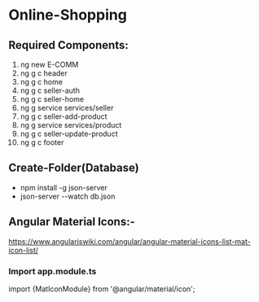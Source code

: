 # Online-Shopping
## Required Components:
1) ng new E-COMM
2) ng g c header
3) ng g c home
4) ng g c seller-auth
5) ng g c seller-home
6) ng g service services/seller
7) ng g c seller-add-product
8) ng g service services/product
9) ng g c seller-update-product
10) ng g c footer

## Create-Folder(Database)
- npm install -g json-server
- json-server --watch db.json


## Angular Material Icons:-

https://www.angularjswiki.com/angular/angular-material-icons-list-mat-icon-list/


### Import app.module.ts
import {MatIconModule} from '@angular/material/icon';

